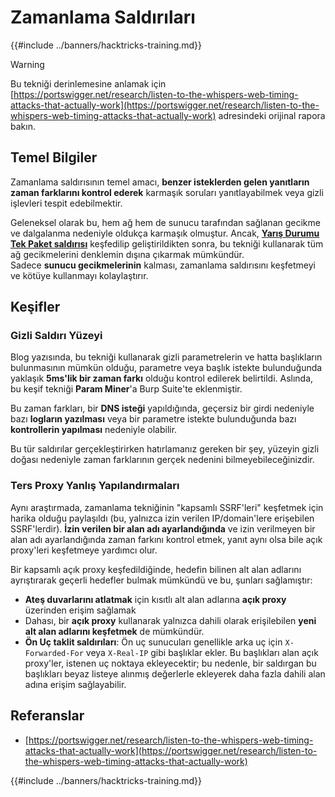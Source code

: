 # Zamanlama Saldırıları

{{#include ../banners/hacktricks-training.md}}

> [!WARNING]
> Bu tekniği derinlemesine anlamak için [https://portswigger.net/research/listen-to-the-whispers-web-timing-attacks-that-actually-work](https://portswigger.net/research/listen-to-the-whispers-web-timing-attacks-that-actually-work) adresindeki orijinal rapora bakın.

## Temel Bilgiler

Zamanlama saldırısının temel amacı, **benzer isteklerden gelen yanıtların zaman farklarını kontrol ederek** karmaşık soruları yanıtlayabilmek veya gizli işlevleri tespit edebilmektir.

Geleneksel olarak bu, hem ağ hem de sunucu tarafından sağlanan gecikme ve dalgalanma nedeniyle oldukça karmaşık olmuştur. Ancak, [**Yarış Durumu Tek Paket saldırısı**](race-condition.md#http-2-single-packet-attack-vs.-http-1.1-last-byte-synchronization) keşfedilip geliştirildikten sonra, bu tekniği kullanarak tüm ağ gecikmelerini denklemin dışına çıkarmak mümkündür.\
Sadece **sunucu gecikmelerinin** kalması, zamanlama saldırısını keşfetmeyi ve kötüye kullanmayı kolaylaştırır.

## Keşifler

### Gizli Saldırı Yüzeyi

Blog yazısında, bu tekniği kullanarak gizli parametrelerin ve hatta başlıkların bulunmasının mümkün olduğu, parametre veya başlık istekte bulunduğunda yaklaşık **5ms'lik bir zaman farkı** olduğu kontrol edilerek belirtildi. Aslında, bu keşif tekniği **Param Miner**'a Burp Suite'te eklenmiştir.

Bu zaman farkları, bir **DNS isteği** yapıldığında, geçersiz bir girdi nedeniyle bazı **logların yazılması** veya bir parametre istekte bulunduğunda bazı **kontrollerin yapılması** nedeniyle olabilir.

Bu tür saldırılar gerçekleştirirken hatırlamanız gereken bir şey, yüzeyin gizli doğası nedeniyle zaman farklarının gerçek nedenini bilmeyebileceğinizdir.

### Ters Proxy Yanlış Yapılandırmaları

Aynı araştırmada, zamanlama tekniğinin "kapsamlı SSRF'leri" keşfetmek için harika olduğu paylaşıldı (bu, yalnızca izin verilen IP/domain'lere erişebilen SSRF'lerdir). **İzin verilen bir alan adı ayarlandığında** ve izin verilmeyen bir alan adı ayarlandığında zaman farkını kontrol etmek, yanıt aynı olsa bile açık proxy'leri keşfetmeye yardımcı olur.

Bir kapsamlı açık proxy keşfedildiğinde, hedefin bilinen alt alan adlarını ayrıştırarak geçerli hedefler bulmak mümkündü ve bu, şunları sağlamıştır:

- **Ateş duvarlarını atlatmak** için kısıtlı alt alan adlarına **açık proxy** üzerinden erişim sağlamak
- Dahası, bir **açık proxy** kullanarak yalnızca dahili olarak erişilebilen **yeni alt alan adlarını keşfetmek** de mümkündür.
- **Ön Uç taklit saldırıları**: Ön uç sunucuları genellikle arka uç için `X-Forwarded-For` veya `X-Real-IP` gibi başlıklar ekler. Bu başlıkları alan açık proxy'ler, istenen uç noktaya ekleyecektir; bu nedenle, bir saldırgan bu başlıkları beyaz listeye alınmış değerlerle ekleyerek daha fazla dahili alan adına erişim sağlayabilir.

## Referanslar

- [https://portswigger.net/research/listen-to-the-whispers-web-timing-attacks-that-actually-work](https://portswigger.net/research/listen-to-the-whispers-web-timing-attacks-that-actually-work)

{{#include ../banners/hacktricks-training.md}}
